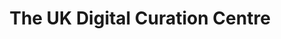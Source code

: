 ---
abstract: null
creators:
- Michael Day
date: null
document_url: https://services.phaidra.univie.ac.at/api/object/o:295019/download
grand_parent: iPRES
institutions: []
keywords:
- beijing
landing_page_url: https://phaidra.univie.ac.at/o:295019
language: eng
layout: publication
license: CC BY-SA 3.0 AT
notes_url: null
parent: iPRES 2004
publication_type: presentation
size: 61580
slides_url: null
source_name: iPRES
stream_url: null
title: The UK Digital Curation Centre
year: 2004
---